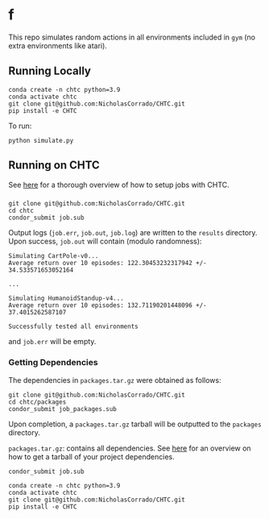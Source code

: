 # f

This repo simulates random actions in all environments included in `gym` (no extra environments like atari).

## Running Locally

```commandline
conda create -n chtc python=3.9
conda activate chtc
git clone git@github.com:NicholasCorrado/CHTC.git
pip install -e CHTC
```
To run:
```commandline
python simulate.py
```

## Running on CHTC

See [here](https://chtc.cs.wisc.edu/uw-research-computing/python-jobs.html) for a thorough overview of how to setup jobs with CHTC.

### 

```commandline
git clone git@github.com:NicholasCorrado/CHTC.git
cd chtc
condor_submit job.sub
```
Output logs (`job.err`, `job.out`, `job.log`) are written to the `results` directory. 
Upon success, `job.out` will contain (modulo randomness):

```commandline
Simulating CartPole-v0...
Average return over 10 episodes: 122.30453232317942 +/- 34.533571653052164

...

Simulating HumanoidStandup-v4...
Average return over 10 episodes: 132.71190201448096 +/- 37.4015262587107

Successfully tested all environments
```
and `job.err` will be empty.

### Getting Dependencies

The dependencies in `packages.tar.gz` were obtained as follows:

```commandline
git clone git@github.com:NicholasCorrado/CHTC.git
cd chtc/packages
condor_submit job_packages.sub
```
Upon completion, a `packages.tar.gz` tarball  will be outputted to the `packages` directory.

`packages.tar.gz`: contains all dependencies. 
See [here](https://chtc.cs.wisc.edu/uw-research-computing/python-jobs.html) 
for an overview on how to get a tarball of your project dependencies.

```commandline
condor_submit job.sub
```
```commandline
conda create -n chtc python=3.9
conda activate chtc
git clone git@github.com:NicholasCorrado/CHTC.git
pip install -e CHTC
```